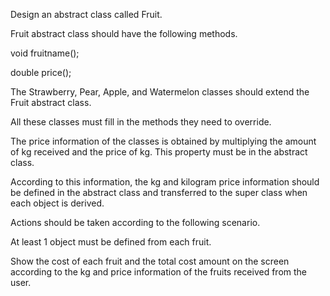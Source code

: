 Design an abstract class called Fruit.

Fruit abstract class should have the following methods.

void fruitname();

double price();

The Strawberry, Pear, Apple, and Watermelon classes should extend the Fruit abstract class.

All these classes must fill in the methods they need to override.

The price information of the classes is obtained by multiplying the amount of kg received and the price of kg. This property must be in the abstract class.

According to this information, the kg and kilogram price information should be defined in the abstract class and transferred to the super class when each object is derived.

Actions should be taken according to the following scenario.

At least 1 object must be defined from each fruit.

Show the cost of each fruit and the total cost amount on the screen according to the kg and price information of the fruits received from the user.
